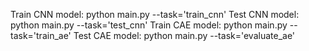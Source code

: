    Train CNN model: python main.py --task='train_cnn'
   Test CNN model: python main.py --task='test_cnn'
   Train CAE model: python main.py --task='train_ae'
   Test CAE model: python main.py --task='evaluate_ae'
